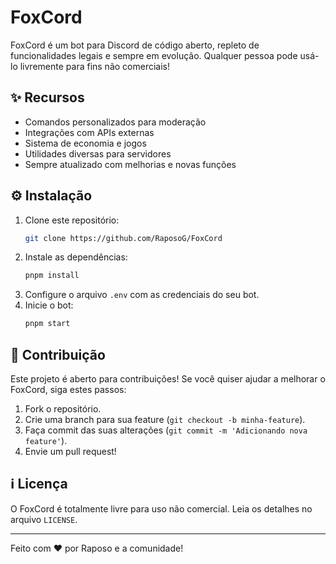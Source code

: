 # FoxCord


FoxCord é um bot para Discord de código aberto, repleto de funcionalidades legais e sempre em evolução. Qualquer pessoa pode usá-lo livremente para fins não comerciais!

## ✨ Recursos
- Comandos personalizados para moderação
- Integrações com APIs externas
- Sistema de economia e jogos
- Utilidades diversas para servidores
- Sempre atualizado com melhorias e novas funções

## ⚙ Instalação
1. Clone este repositório:
   ```sh
   git clone https://github.com/RaposoG/FoxCord
   ```
2. Instale as dependências:
   ```sh
   pnpm install
   ```
3. Configure o arquivo `.env` com as credenciais do seu bot.
4. Inicie o bot:
   ```sh
   pnpm start
   ```

## 🔧 Contribuição
Este projeto é aberto para contribuições! Se você quiser ajudar a melhorar o FoxCord, siga estes passos:
1. Fork o repositório.
2. Crie uma branch para sua feature (`git checkout -b minha-feature`).
3. Faça commit das suas alterações (`git commit -m 'Adicionando nova feature'`).
4. Envie um pull request!

## ℹ Licença
O FoxCord é totalmente livre para uso não comercial. Leia os detalhes no arquivo `LICENSE`.

---
Feito com ❤️ por Raposo e a comunidade!
